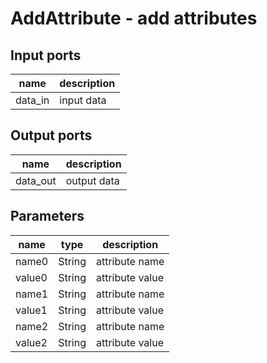[headline]:<>
AddAttribute - add attributes
=============================
[headline]:<>
[inputPorts]:<>
Input ports
-----------
|name|description|
|-|-|
|data_in|input data|


[inputPorts]:<>
[outputPorts]:<>
Output ports
------------
|name|description|
|-|-|
|data_out|output data|


[outputPorts]:<>
[parameters]:<>
Parameters
----------
|name|type|description|
|-|-|-|
|name0|String|attribute name|
|value0|String|attribute value|
|name1|String|attribute name|
|value1|String|attribute value|
|name2|String|attribute name|
|value2|String|attribute value|

[parameters]:<>
